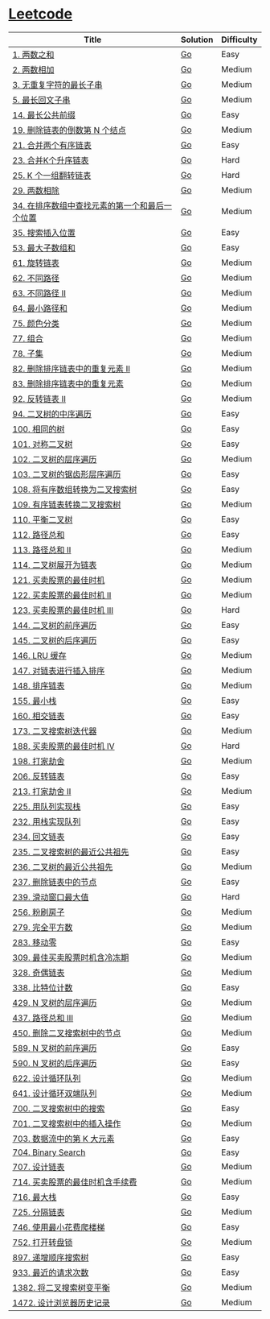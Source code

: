 # [Leetcode](https://leetcode.com/)

| Title | Solution | Difficulty |
| --- | --- | --- |
[1. 两数之和](https://leetcode.cn/problems/two-sum) | [Go](x-go-lc/1-two-sum/two_sum.go) | Easy     |
[2. 两数相加](https://leetcode.cn/problems/add-two-numbers/) | [Go](x-go-lc/2-add-two-numbers/add_two_numbers.go) | Medium     |
[3. 无重复字符的最长子串](https://leetcode.cn/problems/longest-substring-without-repeating-characters) | [Go](x-go-lc/3-longest-substring-without-repeating-characters/substr.go) | Medium     |
[5. 最长回文子串](https://leetcode.cn/problems/longest-palindromic-substring/) | [Go](x-go-lc/5-longest-palindromic-substring/substring.go) | Medium     |
[14. 最长公共前缀](https://leetcode.cn/problems/longest-common-prefix/) | [Go](x-go-lc/14-longest-common-prefix/common_prefix.go) | Easy    |
[19. 删除链表的倒数第 N 个结点](https://leetcode-cn.com/problems/remove-nth-node-from-end-of-list/) | [Go](x-go-lc/19-remove-nth-node-from-end-of-list/remove_nth_node.go) | Medium     |
[21. 合并两个有序链表](https://leetcode-cn.com/problems/merge-two-sorted-lists/) | [Go](x-go-lc/21-merge-two-sorted-lists/merge_two_sorted_lists.go) | Easy     |
[23. 合并K个升序链表](https://leetcode-cn.com/problems/merge-k-sorted-lists/) | [Go](x-go-lc/23-merge-k-sorted-lists/merge_k_sorted_lists.go) | Hard     |
[25. K 个一组翻转链表](https://leetcode-cn.com/problems/reverse-nodes-in-k-group/) | [Go](x-go-lc/25-reverse-nodes-in-k-group/reverse_nodes_in_k_group.go) | Hard     |
[29. 两数相除](https://leetcode-cn.com/problems/divide-two-integers/) | [Go](x-go-lc/29-divide-two-integers/divide_two_integers.go) | Medium |
[34. 在排序数组中查找元素的第一个和最后一个位置](https://leetcode.cn/problems/find-first-and-last-position-of-element-in-sorted-array/) | [Go](x-go-lc/34-find-first-and-last-position-of-element-in-sorted-array/search_range.go) | Medium |
[35. 搜索插入位置](https://leetcode.cn/problems/search-insert-position/) | [Go](x-go-lc/35-search-insert-position/search_insert.go) | Easy     |
[53. 最大子数组和](https://leetcode-cn.com/problems/maximum-subarray/) | [Go](x-go-lc/53-maximum-subarray/maximum_subarray.go) | Easy     |
[61. 旋转链表](https://leetcode-cn.com/problems/rotate-list/) | [Go](x-go-lc/61-rotate-list/rotate_list.go) | Medium     |
[62. 不同路径](https://leetcode-cn.com/problems/minimum-path-sum/) | [Go](x-go-lc/62-unique-paths/unique_path.go) | Medium     |
[63. 不同路径 II](https://leetcode-cn.com/problems/unique-paths-ii/) | [Go](x-go-lc/63-unique-paths-ii/unique_path_ii.go) | Medium     |
[64. 最小路径和](https://leetcode-cn.com/problems/minimum-path-sum/) | [Go](x-go-lc/64-minimum-path-sum/min_path_sum.go) | Medium     |
[75. 颜色分类](https://leetcode.cn/problems/sort-colors) | [Go](x-go-lc/75-sort-colors/sort_colors.go) | Medium     |
[77. 组合](https://leetcode.cn/problems/combinations/) | [Go](x-go-lc/77-combinations/combinations.go) | Medium     |
[78. 子集](https://leetcode.cn/problems/subsets/) | [Go](x-go-lc/78-subsets/subsets.go) | Medium     |
[82. 删除排序链表中的重复元素 II](https://leetcode-cn.com/problems/remove-duplicates-from-sorted-list-ii/) | [Go](x-go-lc/82-remove-duplicates-from-sorted-list-ii/remove_duplicates_ii.go) | Medium     |
[83. 删除排序链表中的重复元素](https://leetcode-cn.com/problems/remove-duplicates-from-sorted-list/) | [Go](x-go-lc/83-remove-duplicates-from-sorted-list/remove_duplicates.go) | Medium     |
[92. 反转链表 II](https://leetcode-cn.com/problems/reverse-linked-list-ii/) | [Go](x-go-lc/92_reverse-linked-list-ii/reverse_linked_list_ii.go) | Medium     |
[94. 二叉树的中序遍历](https://leetcode-cn.com/problems/binary-tree-inorder-traversal/) | [Go](x-go-lc/94-binary-tree-inorder-traversal/inorder.go) | Easy     |
[100. 相同的树](https://leetcode-cn.com/problems/same-tree/) | [Go](x-go-lc/100-same-tree/same_tree.go) | Easy     |
[101. 对称二叉树](https://leetcode-cn.com/problems/symmetric-tree/) | [Go](x-go-lc/101-symmetric-tree/symmetric_tree.go) | Easy     |
[102. 二叉树的层序遍历](https://leetcode.cn/problems/binary-tree-level-order-traversal/) | [Go](x-go-lc/102-binary-tree-level-order-traversal/level_order_traversal.go) | Medium     |
[103. 二叉树的锯齿形层序遍历](https://leetcode.cn/problems/binary-tree-zigzag-level-order-traversal/) | [Go](x-go-lc/103-binary-tree-zigzag-level-order-traversal/zigzag_level_order.go) | Easy     |
[108. 将有序数组转换为二叉搜索树](https://leetcode-cn.com/problems/convert-sorted-array-to-binary-search-tree/)            | [Go](x-go-lc/108-convert-sorted-array-to-binary-search-tree/convert_array_to_bst.go) | Easy     |
[109. 有序链表转换二叉搜索树](https://leetcode-cn.com/problems/convert-sorted-list-to-binary-search-tree/)            | [Go](x-go-lc/1382-balance-a-binary-search-tree/balance_bst.go) | Medium     |
[110. 平衡二叉树](https://leetcode-cn.com/problems/balanced-binary-tree/) | [Go](x-go-lc/110-balanced-binary-tree/balanced_binary_tree.go)     | Easy     |
[112. 路径总和](https://leetcode-cn.com/problems/path-sum/) | [Go](x-go-lc/112-path-sum/path_sum.go) | Easy     |
[113. 路径总和 II](https://leetcode-cn.com/problems/path-sum-ii/) | [Go](x-go-lc/113-path-sum-ii/path_sum_ii.go) | Medium     |
[114. 二叉树展开为链表](https://leetcode-cn.com/problems/flatten-binary-tree-to-linked-list/) | [Go](x-go-lc/114-flatten-binary-tree-to-linked-list/flatten_binary_tree_to_linked_list.go)     | Medium     |
[121. 买卖股票的最佳时机](https://leetcode-cn.com/problems/best-time-to-buy-and-sell-stock/)                              | [Go](x-go-lc/121-best-time-to-buy-and-sell-stock/sell_stock.go)                          | Medium     |
[122. 买卖股票的最佳时机 II](https://leetcode-cn.com/problems/best-time-to-buy-and-sell-stock-ii/)                        | [Go](x-go-lc/122-best-time-to-buy-and-sell-stock-ii/sell_stock_ii.go)                    | Medium     |
[123. 买卖股票的最佳时机 III](https://leetcode-cn.com/problems/best-time-to-buy-and-sell-stock-iii/)                      | [Go](x-go-lc/123-best-time-to-buy-and-sell-stock-iii/sell_stock_iii.go)                  | Hard       |
[144. 二叉树的前序遍历](https://leetcode-cn.com/problems/binary-tree-preorder-traversal/) | [Go](x-go-lc/144-binary-tree-preorder-traversal/preorder.go) | Easy     |
[145. 二叉树的后序遍历](https://leetcode-cn.com/problems/binary-tree-postorder-traversal/) | [Go](x-go-lc/145-binary-tree-postorder-traversal/postorder.go) | Easy     |
[146. LRU 缓存](https://leetcode-cn.com/problems/lru-cache/)                         | [Go](x-go-lc/146-lru-cache/lru_cache.go)                           | Medium     |
[147. 对链表进行插入排序](https://leetcode-cn.com/problems/insertion-sort-list/) | [Go](x-go-lc/147-insertion-sort-list/insertion_sort_list.go) | Medium     |
[148. 排序链表](https://leetcode-cn.com/problems/sort-list/) | [Go](x-go-lc/148-sort-list/sort_list.go) | Medium     |
[155. 最小栈](https://leetcode-cn.com/problems/min-stack/)                           | [Go](x-go-lc/155-min-stack/min_stack.go)                             | Easy       |
[160. 相交链表](https://leetcode-cn.com/problems/intersection-of-two-linked-lists/) | [Go](x-go-lc/160-intersection-of-two-linked-lists/intersection_linked_list.go) | Easy     |
[173. 二叉搜索树迭代器](https://leetcode-cn.com/problems/binary-search-tree-iterator/)            | [Go](x-go-lc/225-implement-stack-using-queues/stack_using_queues.go) | Medium     |
[188. 买卖股票的最佳时机 IV](https://leetcode-cn.com/problems/best-time-to-buy-and-sell-stock-iv/)                        | [Go](x-go-lc/188-best-time-to-buy-and-sell-stock-iv/sell_stock_iv.go)                    | Hard       |
[198. 打家劫舍](https://leetcode-cn.com/problems/house-robber/)                                                           | [Go](x-go-lc/198-house-robber/robber.go)                                                 | Medium     |
[206. 反转链表](https://leetcode-cn.com/problems/reverse-linked-list/) | [Go](x-go-lc/206-reverse-linked-list/reverse_linked_list.go) | Easy     |
[213. 打家劫舍 II](https://leetcode-cn.com/problems/house-robber-ii/)                                                     | [Go](x-go-lc/213-house-robber-ii/robber_next.go)                                         | Medium     |
[225. 用队列实现栈](https://leetcode-cn.com/problems/implement-stack-using-queues/)  | [Go](x-go-lc/225-implement-stack-using-queues/stack_using_queues.go) | Easy       |
[232. 用栈实现队列](https://leetcode-cn.com/problems/implement-queue-using-stacks/)  | [Go](x-go-lc/232-implement-queue-using-stacks/queue_using_stack.go)  | Easy       |
[234. 回文链表](https://leetcode.cn/problems/palindrome-linked-list/)  | [Go](x-go-lc/234-palindrome-linked-list/palindrome_linked_list.go)  | Easy       |
[235. 二叉搜索树的最近公共祖先](https://leetcode-cn.com/problems/lowest-common-ancestor-of-a-binary-search-tree/)            | [Go](x-go-lc/235-lowest-common-ancestor-of-a-binary-search-tree/search_ancestor_bst.go) | Easy     |
[236. 二叉树的最近公共祖先](https://leetcode-cn.com/problems/lowest-common-ancestor-of-a-binary-tree/) | [Go](x-go-lc/236-lowest-common-ancestor-of-a-binary-tree/search_ancestor.go)     | Medium     |
[237. 删除链表中的节点](https://leetcode-cn.com/problems/delete-node-in-a-linked-list/) | [Go](x-go-lc/237-delete-node-in-a-linked-list/delete_node.go) | Easy     |
[239. 滑动窗口最大值](https://leetcode.cn/problems/sliding-window-maximum/) | [Go](x-go-lc/239-sliding-window-maximum/sliding_window.go) | Hard    |
[256. 粉刷房子](https://leetcode-cn.com/problems/paint-house/)                                                            | [Go](x-go-lc/256-paint-house/paint_house.go)                                             | Medium     |
[279. 完全平方数](https://leetcode-cn.com/problems/perfect-squares/)         | [Go](x-go-lc/279-perfect-squares/perfect_squares.go)    | Medium     |
[283. 移动零](https://leetcode.cn/problems/move-zeroes/)  | [Go](x-go-lc/283-move-zeroes/move_zeros.go)    | Easy     |
[309. 最佳买卖股票时机含冷冻期](https://leetcode-cn.com/problems/best-time-to-buy-and-sell-stock-with-cooldown/)          | [Go](x-go-lc/309-best-time-to-buy-and-sell-stock-with-cooldown/sell_stock_cooldown.go)   | Medium     |
[328. 奇偶链表](https://leetcode.cn/problems/odd-even-linked-list/) | [Go](x-go-lc/328-odd-even-linked-list/odd_even_linked_list.go) | Medium     |
[338. 比特位计数](https://leetcode-cn.com/problems/counting-bits/) | [Go](x-go-lc/338-counting-bits/counting_bits.go) | Easy     |
[429. N 叉树的层序遍历](https://leetcode.cn/problems/n-ary-tree-level-order-traversal/) | [Go](x-go-lc/429-n-ary-tree-level-order-traversal/level_order.go) | Medium     |
[437. 路径总和 III](https://leetcode-cn.com/problems/path-sum-iii/) | [Go](x-go-lc/437-path-sum-iii/path_sum_iii.go) | Medium     |
[450. 删除二叉搜索树中的节点](https://leetcode-cn.com/problems/delete-node-in-a-bst/) | [Go](x-go-lc/450-delete-node-in-a-bst/delete_bst.go) | Medium     |
[589. N 叉树的前序遍历](https://leetcode.cn/problems/n-ary-tree-preorder-traversal/) | [Go](x-go-lc/589-n-ary-tree-preorder-traversal/preorder.go) | Easy     |
[590. N 叉树的后序遍历](https://leetcode.cn/problems/n-ary-tree-postorder-traversal/) | [Go](x-go-lc/590-n-ary-tree-postorder-traversal/postorder.go) | Easy     |
[622. 设计循环队列](https://leetcode-cn.com/problems/design-circular-queue/) | [Go](x-go-lc/622-design-circular-queue/circle_queue.go) | Medium     |
[641. 设计循环双端队列](https://leetcode-cn.com/problems/design-circular-deque/)         | [Go](x-go-lc/641-design-circular-deque/design_circular_deque.go)    | Medium     |
[700. 二叉搜索树中的搜索](https://leetcode-cn.com/problems/search-in-a-binary-search-tree/)       | [Go](x-go-lc/700-search-in-a-binary-search-tree/search_bst.go)       | Easy       |
[701. 二叉搜索树中的插入操作](https://leetcode-cn.com/problems/insert-into-a-binary-search-tree/) | [Go](x-go-lc/701-insert-into-a-binary-search-tree/insert_bst.go)     | Medium     |
[703. 数据流中的第 K 大元素](https://leetcode-cn.com/problems/kth-largest-element-in-a-stream/) | [Go](x-go-lc/703-kth-largest-element-in-a-stream/element_in_a_stream.go) | Easy     |
[704. Binary Search](https://leetcode-cn.com/problems/binary-search/) | [Go](src/go/704-binary-search/binary_search.go) | Easy       |
[707. 设计链表](https://leetcode-cn.com/problems/design-linked-list/) | [Go](x-go-lc/707-design-linked-list/design_linked_list.go) | Medium     |
[714. 买卖股票的最佳时机含手续费](https://leetcode-cn.com/problems/best-time-to-buy-and-sell-stock-with-transaction-fee/) | [Go](x-go-lc/714-best-time-to-buy-and-sell-stock-with-transaction-fee/sell_stock_fee.go) | Medium     |
[716. 最大栈](https://leetcode-cn.com/problems/max-stack/)                           | [Go](x-go-lc/716-max-stack/max_stack.go)                             | Easy       |
[725. 分隔链表](https://leetcode.cn/problems/split-linked-list-in-parts/) | [Go](x-go-lc/725-split-linked-list-in-parts/inparts.go) | Medium       |
[746. 使用最小花费爬楼梯](https://leetcode-cn.com/problems/min-cost-climbing-stairs/)                                     | [Go](x-go-lc/746-min-cost-climbing-stairs/min_stairs.go)                                 | Easy       |
[752. 打开转盘锁](https://leetcode-cn.com/problems/open-the-lock/)           | [Go](x-go-lc/752-open-the-lock/open_lock.go)            | Medium     |
[897. 递增顺序搜索树](https://leetcode-cn.com/problems/increasing-order-search-tree/)            | [Go](x-go-lc/897-increasing-order-search-tree/increasing_order_search_tree.go) | Easy     |
[933. 最近的请求次数](https://leetcode-cn.com/problems/number-of-recent-calls/)         | [Go](x-go-lc/933-number-of-recent-calls/number_of_recent_calls.go)    | Easy     |
[1382. 将二叉搜索树变平衡](https://leetcode-cn.com/problems/balance-a-binary-search-tree/)            | [Go](x-go-lc/1382-balance-a-binary-search-tree/balance_bst.go) | Medium     |
[1472. 设计浏览器历史记录](https://leetcode-cn.com/problems/design-browser-history/) | [Go](x-go-lc/1472-design-browser-history/broser_history.go)          | Medium     |